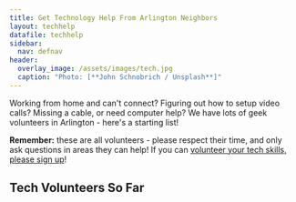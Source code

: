 ```yaml
---
title: Get Technology Help From Arlington Neighbors
layout: techhelp
datafile: techhelp
sidebar:
  nav: defnav
header:
  overlay_image: /assets/images/tech.jpg
  caption: "Photo: [**John Schnobrich / Unsplash**]"
---
```


Working from home and can't connect?  Figuring out how to setup video calls?  Missing a cable, or need computer help?  We have lots of geek volunteers in Arlington - here's a starting list!

**Remember:** these are all volunteers - please respect their time, and only ask questions in areas they can help!  If you can [volunteer your tech skills, please sign up](/tech/#volunteer-to-help)!

## Tech Volunteers So Far
